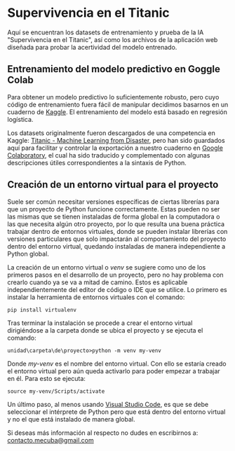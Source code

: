 # Supervivencia en el Titanic
Aquí se encuentran los datasets de entrenamiento y prueba de la IA "Supervivencia en el Titanic", así como los archivos de la aplicación web diseñada para probar la acertividad del modelo entrenado.

## Entrenamiento del modelo predictivo en Goggle Colab
Para obtener un modelo predictivo lo suficientemente robusto, pero cuyo código de entrenamiento fuera fácil de manipular decidimos basarnos en un cuaderno de [Kaggle](https://www.kaggle.com/mnassrib/titanic-logistic-regression-with-python?select=test.csv). El entrenamiento del modelo está basado en regresión logística.

Los datasets originalmente fueron descargados de una competencia en Kaggle: [Titanic - Machine Learning from Disaster](https://www.kaggle.com/c/titanic/data), pero han sido guardados aquí para facilitar y controlar la exportación a nuestro cuaderno en [Google Colaboratory](https://colab.research.google.com/drive/1Ww9WhgC7N0oYPHkDCjy0ZAHjhRPCOL9E?usp=sharing), el cual ha sido traducido y complementado con algunas descripciones útiles correspondientes a la sintaxis de Python.

## Creación de un entorno virtual para el proyecto
Suele ser común necesitar versiones específicas de ciertas librerías para que un proyecto de Python funcione correctamente. Estas pueden no ser las mismas que se tienen instaladas de forma global en la computadora o las que necesita algún otro proyecto, por lo que resulta una buena práctica trabajar dentro de entornos virtuales, donde se pueden instalar librerías con versiones particulares que solo impactarán al comportamiento del proyecto dentro del entorno virtual, quedando instaladas de manera independiente a Python global.

La creación de un entorno virtual o *venv* se sugiere como uno de los primeros pasos en el desarrollo de un proyecto, pero no hay problema con crearlo cuando ya se va a mitad de camino. Estos es aplicable independientemente del editor de código o IDE que se utilice. Lo primero es instalar la herramienta de entornos virtuales con el comando:

```
pip install virtualenv
```

Tras terminar la instalación se procede a crear el entorno virtual dirigiéndose a la carpeta donde se ubica el proyecto y se ejecuta el comando:

```
unidad\carpeta\de\proyecto>python -m venv my-venv
```

Donde *my-venv* es el nombre del entorno virtual. Con ello se estaría creado el entorno virtual pero aún queda activarlo para poder empezar a trabajar en él. Para esto se ejecuta:

```
source my-venv/Scripts/activate
```

Un último paso, al menos usando [Visual Studio Code](https://code.visualstudio.com/docs/python/environments), es que se debe seleccionar el intérprete de Python pero que está dentro del entorno virtual y no el que está instalado de manera global.

  Si deseas más información al respecto no dudes en escribirnos a: contacto.mecuba@gmail.com
